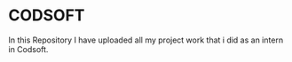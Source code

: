 # CODSOFT
In this Repository I have uploaded all my project work that i did as an intern in Codsoft. 
